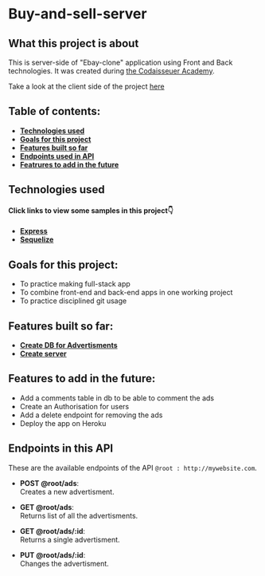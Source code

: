 # Buy-and-sell-server
## What this project is about

This is server-side of "Ebay-clone" application using Front and Back technologies. 
It was created during [the Codaisseuer Academy](https://codaisseur.com/become-a-developer).

Take a look at the client side of the project [here](https://github.com/mnezmah/buy-and-sell-client)

## Table of contents:

- **[Technologies used](#technologies-used)**
- **[Goals for this project](#goals-for-this-project)**
- **[Features built so far](#features-built-so-far)**
- **[Endpoints used in API](#endpoints-in-this-API)**
- **[Featrures to add in the future](#features-to-add-in-the-future)**

## Technologies used

#### Click links to view some samples in this project👇

- **[Express](./db.js)**
- **[Sequelize](./Advertisments/model.js)**

## Goals for this project:

- To practice making full-stack app
- To combine front-end and back-end apps in one working project
- To practice disciplined git usage

## Features built so far:

- **[Create DB for Advertisments](./Advertisments)**
- **[Create server](./index.js)**

## Features to add in the future:

- Add a comments table in db to be able to comment the ads
- Create an Authorisation for users
- Add a delete endpoint for removing the ads
- Deploy the app on Heroku

## Endpoints in this API

These are the available endpoints of the API `@root : http://mywebsite.com`.
* **POST @root/ads**:  
    Creates a new advertisment.
    
* **GET @root/ads**:  
   Returns list of all the advertisments.
    
* **GET @root/ads/:id**:  
    Returns a single advertisment.
    
* **PUT @root/ads/:id**:  
    Changes the advertisment.
    
